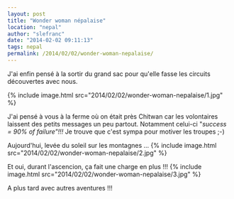 ```yaml
---
layout: post
title: "Wonder woman népalaise"
location: "nepal"
author: "slefranc"
date: "2014-02-02 09:11:13"
tags: nepal
permalink: /2014/02/02/wonder-woman-nepalaise/
---
```

J'ai enfin pensé à la sortir du grand sac pour qu'elle fasse les circuits découvertes avec nous.

{% include image.html src="2014/02/02/wonder-woman-nepalaise/1.jpg" %}

J'ai pensé à vous à la ferme où on était près Chitwan car les volontaires laissent des petits messages un peu partout. Notamment celui-ci "<em>success = 90% of failure"!!!</em> Je trouve que c'est sympa pour motiver les troupes ;-) 

Aujourd'hui, levée du soleil sur les montagnes ...
{% include image.html src="2014/02/02/wonder-woman-nepalaise/2.jpg" %}

Et oui, durant l'ascencion, ça fait une charge en plus !!!
{% include image.html src="2014/02/02/wonder-woman-nepalaise/3.jpg" %}

A plus tard avec autres aventures !!! 